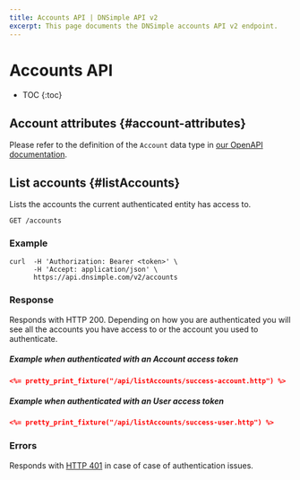 ```yaml
---
title: Accounts API | DNSimple API v2
excerpt: This page documents the DNSimple accounts API v2 endpoint.
---
```


# Accounts API

* TOC
{:toc}


## Account attributes {#account-attributes}

Please refer to the definition of the `Account` data type in [our OpenAPI documentation](/v2/openapi.yml).


## List accounts {#listAccounts}

Lists the accounts the current authenticated entity has access to.

~~~
GET /accounts
~~~

### Example

~~~
curl  -H 'Authorization: Bearer <token>' \
      -H 'Accept: application/json' \
      https://api.dnsimple.com/v2/accounts
~~~

### Response

Responds with HTTP 200. Depending on how you are authenticated you will see all the accounts you have access to or the account you used to authenticate.

##### Example when authenticated with an Account access token

~~~json
<%= pretty_print_fixture("/api/listAccounts/success-account.http") %>
~~~

##### Example when authenticated with an User access token

~~~json
<%= pretty_print_fixture("/api/listAccounts/success-user.http") %>
~~~

### Errors

Responds with [HTTP 401](/v2/#unauthorized) in case of case of authentication issues.